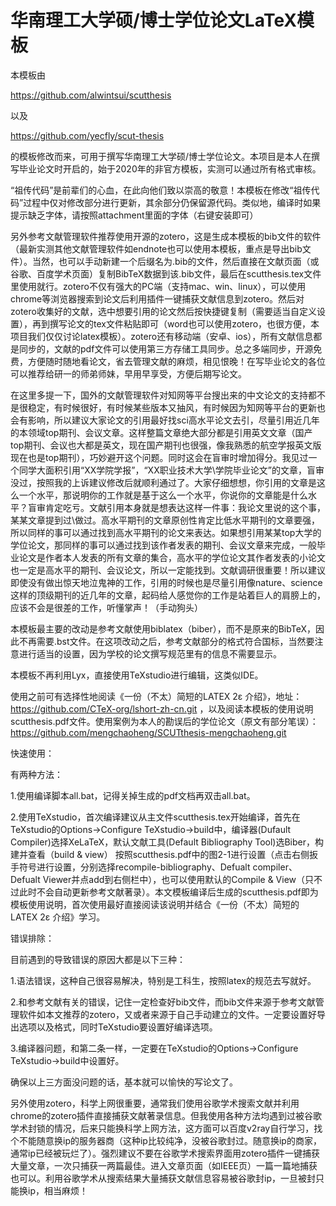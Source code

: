 # 华南理工大学硕/博士学位论文LaTeX模板

本模板由 

https://github.com/alwintsui/scutthesis 

以及 

https://github.com/yecfly/scut-thesis 

的模板修改而来，可用于撰写华南理工大学硕/博士学位论文。本项目是本人在撰写毕业论文时开启的，始于2020年的非官方模板，实测可以通过所有格式审核。

“祖传代码”是前辈们的心血，在此向他们致以崇高的敬意！本模板在修改“祖传代码”过程中仅对修改部分进行更新，其余部分仍保留源代码。类似地，编译时如果提示缺乏字体，请按照attachment里面的字体（右键安装即可）

另外参考文献管理软件推荐使用开源的zotero，这是生成本模板的bib文件的软件（最新实测其他文献管理软件如endnote也可以使用本模板，重点是导出bib文件）。当然，也可以手动新建一个后缀名为.bib的文件，然后直接在文献页面（或谷歌、百度学术页面）复制BibTeX数据到该.bib文件，最后在scutthesis.tex文件里使用就行。zotero不仅有强大的PC端（支持mac、win、linux），可以使用chrome等浏览器搜索到论文后利用插件一键捕获文献信息到zotero。然后对zotero收集好的文献，选中想要引用的论文然后按快捷键复制（需要适当自定义设置），再到撰写论文的tex文件粘贴即可（word也可以使用zotero，也很方便，本项目我们仅仅讨论latex模板）。zotero还有移动端（安卓、ios），所有文献信息都是同步的，文献的pdf文件可以使用第三方存储工具同步。总之多端同步，开源免费，方便随时随地看论文，省去管理文献的麻烦，相见恨晚！在写毕业论文的各位可以推荐给研一的师弟师妹，早用早享受，方便后期写论文。

在这里多提一下，国外的文献管理软件对知网等平台搜出来的中文论文的支持都不是很稳定，有时候很好，有时候某些版本又抽风，有时候因为知网等平台的更新也会有影响，所以建议大家论文的引用最好找sci高水平论文去引，尽量引用近几年的本领域top期刊、会议文章。这样整篇文章绝大部分都是引用英文文章（国产top期刊、会议也大都是英文，现在国产期刊也很强，像我熟悉的航空学报英文版现在也是top期刊），巧妙避开这个问题。同时这会在盲审时增加得分。我见过一个同学大面积引用“XX学院学报”，“XX职业技术大学\学院毕业论文”的文章，盲审没过，按照我的上诉建议修改后就顺利通过了。大家仔细想想，你引用的文章是这么一个水平，那说明你的工作就是基于这么一个水平，你说你的文章能是什么水平？盲审肯定吃亏。文献引用本身就是想表达这样一件事：我论文里说的这个事，某某文章提到过\做过。高水平期刊的文章原创性肯定比低水平期刊的文章要强，所以同样的事可以通过找到高水平期刊的论文来表达。如果想引用某某top大学的学位论文，那同样的事可以通过找到该作者发表的期刊、会议文章来完成，一般毕业论文是作者本人发表的所有文章的集合，高水平的学位论文其作者发表的小论文也一定是高水平的期刊、会议论文，所以一定能找到。文献调研很重要！所以建议即使没有做出惊天地泣鬼神的工作，引用的时候也是尽量引用像nature、science这样的顶级期刊的近几年的文章，起码给人感觉你的工作是站着巨人的肩膀上的，应该不会是很差的工作，听懂掌声！（手动狗头）

本模板最主要的改动是参考文献使用biblatex（biber），而不是原来的BibTeX，因此不再需要.bst文件。在这项改动之后，参考文献部分的格式符合国标，当然要注意进行适当的设置，因为学校的论文撰写规范里有的信息不需要显示。

本模板不再利用Lyx，直接使用TeXstudio进行编辑，这类似IDE。

使用之前可有选择性地阅读《一份（不太）简短的LATEX 2ε 介绍》，地址：https://github.com/CTeX-org/lshort-zh-cn.git ，以及阅读本模板的使用说明scutthesis.pdf文件。使用案例为本人的勘误后的学位论文（原文有部分笔误）：https://github.com/mengchaoheng/SCUTthesis-mengchaoheng.git

快速使用：

有两种方法：

1.使用编译脚本all.bat，记得关掉生成的pdf文档再双击all.bat。

2.使用TeXstudio，首次编译建议从主文件scutthesis.tex开始编译，首先在TeXstudio的Options->Configure TeXstudio->build中，编译器(Dufault Compiler)选择XeLaTeX，默认文献工具(Default Bibliography Tool)选Biber，构建并查看（build & view） 按照scutthesis.pdf中的图2-1进行设置（点击右侧扳手符号进行设置，分别选择recompile-bibliography、Defualt compiler、Defualt Viewer并点add到右侧栏中），也可以使用默认的Compile & View（只不过此时不会自动更新参考文献著录）。本文模板编译后生成的scutthesis.pdf即为模板使用说明，首次使用最好直接阅读该说明并结合《一份（不太）简短的LATEX 2ε 介绍》学习。

错误排除：

目前遇到的导致错误的原因大都是以下三种：

1.语法错误，这种自己很容易解决，特别是工科生，按照latex的规范去写就好。

2.和参考文献有关的错误，记住一定检查好bib文件，而bib文件来源于参考文献管理软件如本文推荐的zotero，又或者来源于自己手动建立的文件。一定要设置好导出选项以及格式，同时TeXstudio要设置好编译选项。

3.编译器问题，和第二条一样，一定要在TeXstudio的Options->Configure TeXstudio->build中设置好。

确保以上三方面没问题的话，基本就可以愉快的写论文了。

另外使用zotero，科学上网很重要，通常我们使用谷歌学术搜索文献并利用chrome的zotero插件直接捕获文献著录信息。但我使用各种方法均遇到过被谷歌学术封锁的情况，后来只能换科学上网方法，这方面可以百度v2ray自行学习，找个不能随意换ip的服务器商（这种ip比较纯净，没被谷歌封过。随意换ip的商家，通常ip已经被玩烂了）。强烈建议不要在谷歌学术搜索界面用zotero插件一键捕获大量文章，一次只捕获一两篇最佳。进入文章页面（如IEEE页）一篇一篇地捕获也可以。利用谷歌学术从搜索结果大量捕获文献信息容易被谷歌封ip，一旦被封只能换ip，相当麻烦！
